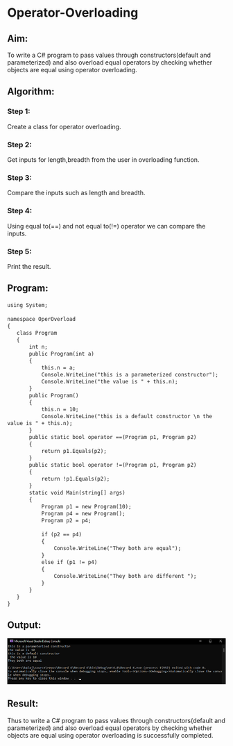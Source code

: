 # Operator-Overloading

## Aim:
 To write a C# program to pass values through constructors(default and parameterized) and also overload equal operators by checking whether objects are equal using operator overloading. 
 
 ## Algorithm:
 ### Step 1:
Create a class for operator overloading.

### Step 2:
Get inputs for length,breadth from the user in overloading function.

### Step 3:
Compare the inputs such as length and breadth.

### Step 4:
Using equal to(==) and not equal to(!=) operator we can compare the inputs.

### Step 5:
Print the result.
 
 
 ## Program:
 ```
using System;

namespace OperOverload
{
    class Program
    {
        int n;
        public Program(int a)
        {
            this.n = a;
            Console.WriteLine("this is a parameterized constructor");
            Console.WriteLine("the value is " + this.n);
        }
        public Program()
        {
            this.n = 10;
            Console.WriteLine("this is a default constructor \n the value is " + this.n);
        }
        public static bool operator ==(Program p1, Program p2)
        {
            return p1.Equals(p2);
        }
        public static bool operator !=(Program p1, Program p2)
        {
            return !p1.Equals(p2);
        }
        static void Main(string[] args)
        {
            Program p1 = new Program(10);
            Program p4 = new Program();
            Program p2 = p4;

            if (p2 == p4)
            {
                Console.WriteLine("They both are equal");
            }
            else if (p1 != p4)
            {
                Console.WriteLine("They both are different ");
            }
        }
    }
}
 ```
 
 ## Output:
 ![ou](./1.png)
 
 ## Result:
Thus to write a C# program to pass values through constructors(default and parameterized) and also overload equal operators by checking whether objects are equal using operator overloading is successfully completed.